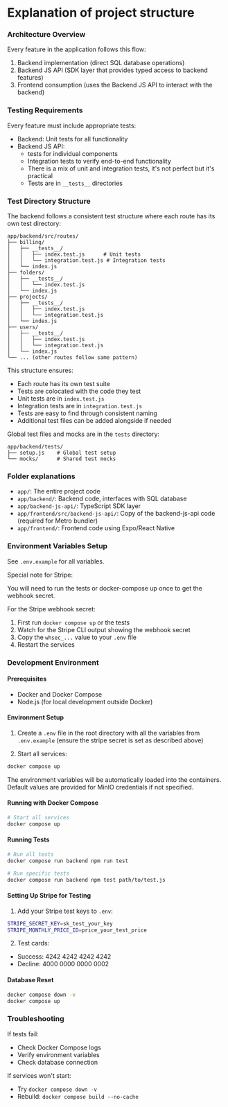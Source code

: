 # Explanation of project structure

### Architecture Overview
Every feature in the application follows this flow:
1. Backend implementation (direct SQL database operations)
2. Backend JS API (SDK layer that provides typed access to backend features)
3. Frontend consumption (uses the Backend JS API to interact with the backend)

### Testing Requirements
Every feature must include appropriate tests:
- Backend: Unit tests for all functionality
- Backend JS API: 
  - tests for individual components
  - Integration tests to verify end-to-end functionality
  - There is a mix of unit and integration tests, it's not perfect but it's practical
  - Tests are in `__tests__` directories

### Test Directory Structure
The backend follows a consistent test structure where each route has its own test directory:
```
app/backend/src/routes/
├── billing/
│   ├── __tests__/
│   │   ├── index.test.js      # Unit tests
│   │   └── integration.test.js # Integration tests
│   └── index.js
├── folders/
│   ├── __tests__/
│   │   └── index.test.js
│   └── index.js
├── projects/
│   ├── __tests__/
│   │   ├── index.test.js
│   │   └── integration.test.js
│   └── index.js
├── users/
│   ├── __tests__/
│   │   ├── index.test.js
│   │   └── integration.test.js
│   └── index.js
└── ... (other routes follow same pattern)
```

This structure ensures:
- Each route has its own test suite
- Tests are colocated with the code they test
- Unit tests are in `index.test.js`
- Integration tests are in `integration.test.js`
- Tests are easy to find through consistent naming
- Additional test files can be added alongside if needed

Global test files and mocks are in the `tests` directory:
```
app/backend/tests/
├── setup.js    # Global test setup
└── mocks/      # Shared test mocks
```

### Folder explanations

- `app/`: The entire project code
- `app/backend/`: Backend code, interfaces with SQL database
- `app/backend-js-api/`: TypeScript SDK layer
- `app/frontend/src/backend-js-api/`: Copy of the backend-js-api code (required for Metro bundler)
- `app/frontend/`: Frontend code using Expo/React Native

### Environment Variables Setup

See `.env.example` for all variables.

Special note for Stripe:

You will need to run the tests or docker-compose up once to get the webhook secret.

For the Stripe webhook secret:
1. First run `docker compose up` or the tests
2. Watch for the Stripe CLI output showing the webhook secret
3. Copy the `whsec_...` value to your `.env` file
4. Restart the services

### Development Environment

#### Prerequisites
- Docker and Docker Compose
- Node.js (for local development outside Docker)

#### Environment Setup

1. Create a `.env` file in the root directory with all the variables from `.env.example` (ensure the stripe secret is set as described above)

2. Start all services:
```bash
docker compose up
```

The environment variables will be automatically loaded into the containers. Default values are provided for MinIO credentials if not specified.

#### Running with Docker Compose

```bash
# Start all services
docker compose up
```

#### Running Tests

```bash
# Run all tests
docker compose run backend npm run test

# Run specific tests
docker compose run backend npm test path/to/test.js
```

#### Setting Up Stripe for Testing

1. Add your Stripe test keys to `.env`:
```bash
STRIPE_SECRET_KEY=sk_test_your_key
STRIPE_MONTHLY_PRICE_ID=price_your_test_price
```

2. Test cards:
- Success: 4242 4242 4242 4242
- Decline: 4000 0000 0000 0002

#### Database Reset

```bash
docker compose down -v
docker compose up
```

### Troubleshooting

If tests fail:
- Check Docker Compose logs
- Verify environment variables
- Check database connection

If services won't start:
- Try `docker compose down -v`
- Rebuild: `docker compose build --no-cache`

